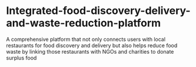 # Integrated-food-discovery-delivery-and-waste-reduction-platform
A comprehensive platform that not only connects users with local restaurants for  food discovery and delivery but also helps reduce food waste by linking those restaurants with NGOs and charities to donate surplus food

